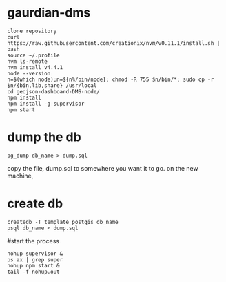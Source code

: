 # gaurdian-dms

```
clone repository
curl https://raw.githubusercontent.com/creationix/nvm/v0.11.1/install.sh | bash
source ~/.profile
nvm ls-remote
nvm install v4.4.1
node --version
n=$(which node);n=${n%/bin/node}; chmod -R 755 $n/bin/*; sudo cp -r $n/{bin,lib,share} /usr/local
cd geojson-dashboard-DMS-node/
npm install
npm install -g supervisor
npm start
```

# dump the db
```
pg_dump db_name > dump.sql
```

copy the file, dump.sql to somewhere you want it to go. on the new machine,

# create db
```
createdb -T template_postgis db_name
psql db_name < dump.sql
```
#start the process

````
nohup supervisor &
ps ax | grep super
nohup npm start &
tail -f nohup.out

`````
